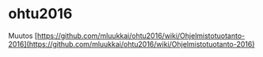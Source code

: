# ohtu2016
Muutos
[https://github.com/mluukkai/ohtu2016/wiki/Ohjelmistotuotanto-2016](https://github.com/mluukkai/ohtu2016/wiki/Ohjelmistotuotanto-2016)

